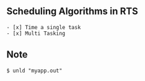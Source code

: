 Scheduling Algorithms in RTS
---

	- [x] Time a single task
	- [x] Multi Tasking


Note
---

	$ unld "myapp.out" 
